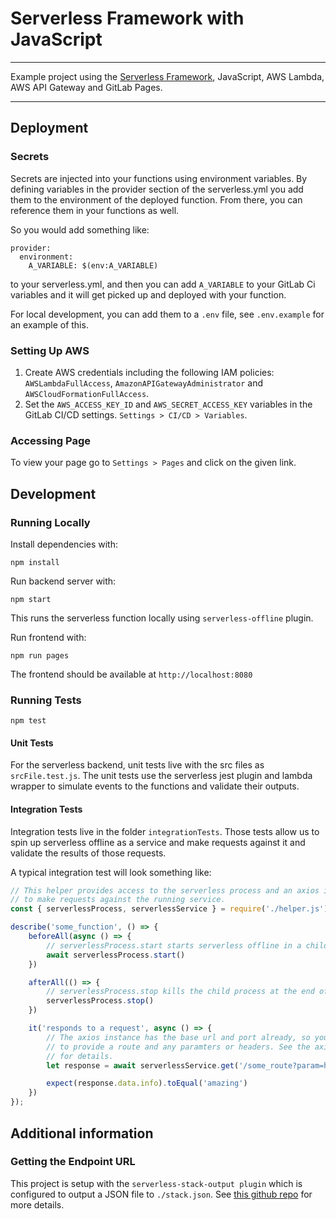 
# Serverless Framework with JavaScript

---

Example project using the [Serverless Framework](https://serverless.com), JavaScript, AWS Lambda, AWS API Gateway and GitLab Pages.

---

## Deployment

### Secrets

Secrets are injected into your functions using environment variables. By defining variables in the provider section of the serverless.yml you add them to the environment of the deployed function. From there, you can reference them in your functions as well.

So you would add something like:
```
provider:
  environment:
    A_VARIABLE: $(env:A_VARIABLE)
```
to your serverless.yml, and then you can add `A_VARIABLE` to your GitLab Ci variables and it will get picked up and deployed with your function.

For local development, you can add them to a `.env` file, see `.env.example` for an example of this.

### Setting Up AWS

1. Create AWS credentials including the following IAM policies: `AWSLambdaFullAccess`, `AmazonAPIGatewayAdministrator` and `AWSCloudFormationFullAccess`.
1. Set the `AWS_ACCESS_KEY_ID` and `AWS_SECRET_ACCESS_KEY` variables in the GitLab CI/CD settings. `Settings > CI/CD > Variables`.

### Accessing Page

To view your page go to `Settings > Pages` and click on the given link.

## Development

### Running Locally

Install dependencies with:

```
npm install
```

Run backend server with:

```
npm start
```

This runs the serverless function locally using `serverless-offline` plugin.

Run frontend with:

``` 
npm run pages
```

The frontend should be available at `http://localhost:8080`

### Running Tests
```
npm test
```

#### Unit Tests

For the serverless backend, unit tests live with the src files as `srcFile.test.js`. The unit tests use the serverless jest plugin and lambda wrapper to simulate events to the functions and validate their outputs.

#### Integration Tests

Integration tests live in the folder `integrationTests`. Those tests allow us to spin up serverless offline as a service and make requests against it and validate the results of those requests.

A typical integration test will look something like:

```javascript
// This helper provides access to the serverless process and an axios instance
// to make requests against the running service.
const { serverlessProcess, serverlessService } = require('./helper.js')

describe('some_function', () => {
    beforeAll(async () => {
        // serverlessProcess.start starts serverless offline in a child process
        await serverlessProcess.start()
    })

    afterAll(() => {
        // serverlessProcess.stop kills the child process at the end of the test
        serverlessProcess.stop()
    })

    it('responds to a request', async () => {
        // The axios instance has the base url and port already, so you just have
        // to provide a route and any paramters or headers. See the axios project
        // for details.
        let response = await serverlessService.get('/some_route?param=here')

        expect(response.data.info).toEqual('amazing')
    })
});
```

## Additional information

### Getting the Endpoint URL

This project is setup with the `serverless-stack-output plugin` which is configured to output a JSON file to `./stack.json`. See [this github repo](https://github.com/sbstjn/serverless-stack-output) for more details.

